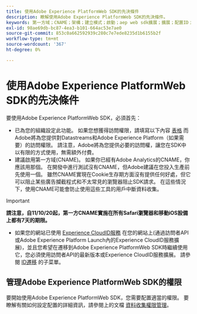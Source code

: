 ```yaml
---
title: 使用Adobe Experience PlatformWeb SDK的先決條件
description: 瞭解使用Adobe Experience PlatformWeb SDK的先決條件。
keywords: 第一方域；CNAME；架構；建立模式；啟動；aep web sdk擴展；擴展；配置ID；配置工具；資料元；建立資料元；XDM對象；sendEvent;send Event;
exl-id: 98ae69db-bc87-4ea3-b101-664ac53e7ae0
source-git-commit: 853c0a662592939c280c7e7ede8235d1b6155b2f
workflow-type: tm+mt
source-wordcount: '367'
ht-degree: 0%

---
```


# 使用Adobe Experience PlatformWeb SDK的先決條件

要使用Adobe Experience PlatformWeb SDK，必須首先：

- 已為您的組織設定此功能。 如果您想獲得訪問權限，請填寫以下內容 [表格](https://adobe.ly/websdkaccess) 而Adobe將為您提供對Datastreams和Adobe Experience Platform（如果需要）的訪問權限。 請注意，Adobe將為您提供必要的訪問權，讓您在SDK中以有限的方式使用，無需額外付費。
- 建議啟用第一方域(CNAME)。 如果你已經有Adobe Analytics的CNAME，你應該用那個。 在開發中進行測試沒有CNAME，但Adobe建議在您投入生產前先使用一個。 雖然CNAME實現在Cookie生存期方面沒有提供任何好處，但它可以阻止某些廣告攔截程式和不太常見的瀏覽器阻止SDK請求。 在這些情況下，使用CNAME可能會防止使用這些工具的用戶中斷資料收集。

>[!IMPORTANT]
>
>**請注意，自11/10/20起，第一方CNAME實施在所有Safari瀏覽器和移動iOS設備上都有7天的期限。**

- 如果您的網站已使用 [Experience CloudID服務](https://experienceleague.adobe.com/docs/experience-platform/edge/identity/overview.html) 在您的網站上(通過訪問者API或Adobe Experience Platform Launch內的Experience CloudID服務擴展)，並且您希望在遷移到Adobe Experience PlatformWeb SDK時繼續使用它，您必須使用訪問者API的最新版本或Experience CloudID服務擴展。 請參閱 [ID遷移](https://experienceleague.adobe.com/docs/experience-platform/edge/identity/overview.html?lang=en#identity) 的子菜單。

## 管理Adobe Experience PlatformWeb SDK的權限

要開始使用Adobe Experience PlatformWeb SDK，您需要配置適當的權限。 要瞭解有關如何設定配置的詳細資訊，請參閱上的文檔 [資料收集權限管理](https://experienceleague.adobe.com/docs/experience-platform/collection/permissions.html?lang=en)。
